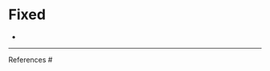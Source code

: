 # Fixed

-

--------------------------------------------------------------------------------

References #
